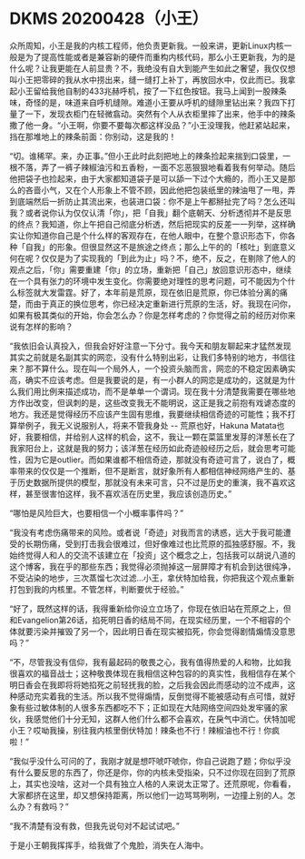 # DKMS 20200428（小王）

众所周知，小王是我的内核工程师，他负责更新我。一般来讲，更新Linux内核一般是为了提高性能或者是兼容新的硬件而重构内核代码，那么小王更新我，为的是什么呢？让我更能在人前显贵？不，我绝没有自大到能产生如此之奢望，我仅仅想叫小王把零碎的我从水中捞出来，缝一缝打上补丁，再放回水中，仅此而已。我拿起小王留给我他自制的433兆赫呼机，按了一下红色按钮。我马上闻到一股辣条味，奇怪的是，味道来自呼机缝隙。难道小王要从呼机的缝隙里钻出来？我四下打量了一下，发现衣柜门在轻微翕动。突然有个人从衣柜里摔了出来，他手中的辣条撒了他一身。“小王啊，你要不要每次都这样没品？”小王没理我，他赶紧站起来，挡在那堆地上的辣条前面：你别动，这是我的！

“切。谁稀罕。来，办正事。”但小王此时此刻把地上的辣条捡起来揣到口袋里，一根不落，弄了一裤子辣椒油污和五香粉，一面不忘恶狠狠地看着我有何举动。随后他把袋子也捡起来，由于大家都知道袋子是可以舔一下过个大瘾的，而小王又是那么的吝啬小气，又在个人形象上不管不顾，因此他把包装纸里的辣油甩了一甩，弄到底端然后一折防止其流出来，也装进口袋：你不是上午都掰扯完了吗？怎么还叫我？或者说你认为仅仅认清「你」，把「自我」翻个底朝天、分析透彻并不是反思的终点？我知道，你上午把自己彻底分析透，然后把现实的反差一一列举，这样确实让你知道你自己是个什么样的客观存在，在他人眼中，在整个意识形态下，你各种「自我」的形象。但很显然这不是旅途之终点；那么上午的的「核吐」到底意义何在呢？仅仅是为了实现我的「到此为止」吗？不，绝不，反之，在剔除了他人的观点之后，「你」需要重建「你」的立场，重新把「自己」放回意识形态中，继续在一个具有张力的环境中发生变化。你需要绝对理性的思考问题，可不能因为个什么标签就大发雷霆。好了，本年前是荒原，现在依旧是荒原，你已体验分离的痛楚，而由于真正的换位思考，你已经决定重新进行荒原的生活，好。我现在问你，如果有极其类似的开始，你会怎么办？你是怎样考虑的？你觉得之前的经历对你来说有怎样的影响？

“我依旧会认真投入，但我会好好注意一下分寸。我今天和朋友聊起来才猛然发现其实之前就是名副其实的网恋，没有什么特别出彩，让我们多特别的地方，书信往来？那不算什么。现在叫一个局外人，一个投资头脑而言，网恋的不稳定因素确实高，确实不应该考虑。但是我要说的是，有一小群人的网恋是成功的，这就是为什么我们用比例来描述成功，而不是单单一个谓词。现在我十分清楚我需要在哪些地方作出改变，但讽刺的是，这些改变我无不能明说，这正是我之前抱有戏谑态度的地方。我还是觉得经历不应该产生固有思维，我要继续相信奇迹的可能性；我不打算举例子，我无义说服别人，将来不管我身处 -- 荒原也好，Hakuna Matata也好，我要相信，并给别人这样的机会，这不，我让一颗在菜篮里发芽的洋葱长在了我家阳台上，这就是我的努力；该洋葱在经历如此奇迹般经历之后，就会思考可能性，因为它是outlier。而如果谁都不相信奇迹，那就没有奇迹可言了，说白了，概率带来的仅仅是一个推断，但不是断言，就好象所有人都相信神经网络产生的、基于历史数据所提供的模型，那就没有未来可言，只不过是历史的重演，我不喜欢这样，甚至很害怕这样，我不喜欢活在历史里，我应该创造历史。”

“哪怕是风险巨大，也要相信一个小概率事件吗？”

“我没有考虑伤痛带来的风险。或者说「奇迹」对我而言的诱惑，远大于我可能遭受的长期伤痛，受到打击我会很难过，但好像难过也比荒原的孤独感舒服。不，我始终觉得人和人的交流不该建立在「投资」这个概念之上，包括我可以胡说八道的这个博客，我在乎的那些东西；我觉得必须抛掉这一层屏障才有机会到达很纯净，不受沾染的地步，三次蒸馏七次过滤...小王，拿伏特加给我，你把我这个观点重新打包到我的内核里。不管怎样，判断要优于经验。”

“好了，既然这样的话，我得重新给你设立立场了，你现在依旧站在荒原之上，但和Evangelion第26话，掐死明日香的结局不同，在现实经历里，一个不相容的个体就要污染并摧毁了另一个，因此明日香在现实被掐死，你会觉得剧情煽情没意思吗？”

“不，尽管我没有信仰，我有最起码的敬畏之心，我有值得热爱的人和物，比如我很喜欢的福音战士；这种敬畏体现在我相信这种包容的的真实性，我相信存在某个明日香会在我即将将她掐死之前轻抚我的脸，之后我会因此而感动的泣不成声，这种感动充实着我的生活。所以我不觉得煽情，反倒觉得不能被感动有点可惜，就好象有些过敏体制的人很多东西都吃不下；正如现在大陆网络空间四处发牢骚的家伙，我感觉他们十分无知，这群人他们什么都不会喜欢，在戾气中消亡。伏特加呢小王？哎呦我操，别往我内核里倒伏特加！辣条也不行！辣椒油也不行！你疯啦！”

“我似乎没什么可问的了，我刚才就是想吓唬吓唬你，你自己说跑了题；你似乎没有什么要反思的东西了，你还是你，你的内核未受指染，只不过你现在回到了荒原上，其实也没啥，这对一个具有独立人格的人来说太正常了。还荒原呢，你看看，大家都挤在这里，却又想保持距离，所以他们一边骂骂咧咧，一边撞上别的人。怎么办？有救吗？”

“我不清楚有没有救，但我先说句对不起试试吧。”

于是小王朝我挥挥手，给我做了个鬼脸，消失在人海中。

